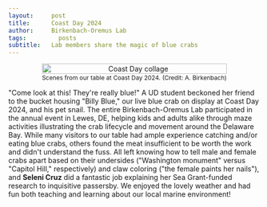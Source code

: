 ```yaml
---
layout:     post
title:      Coast Day 2024
author:     Birkenbach-Oremus Lab
tags: 		  posts
subtitle:  	Lab members share the magic of blue crabs
---
```

<!-- Start Writing Below in Markdown -->
<div style="text-align: center; display: flex; justify-content: center; align-items: center;">
    <figure style="margin: 0 2px;">
        <img src="http://birkenbach-oremus-lab.github.io/website/img/posts/2024-10-06-1.jpg" alt="Coast Day collage" width="100%">
        <figcaption style="text-align: center; font-size: 12px;">Scenes from our table at Coast Day 2024. (Credit: A. Birkenbach) </figcaption>
    </figure>
</div>

"Come look at this! They're really blue!" A UD student beckoned her friend to the bucket housing "Billy Blue," our live blue crab on display at Coast Day 2024, and his pet snail. The entire Birkenbach-Oremus Lab participated in the annual event in Lewes, DE, helping kids and adults alike through maze activities illustrating the crab lifecycle and movement around the Delaware Bay. While many visitors to our table had ample experience catching and/or eating blue crabs, others found the meat insufficient to be worth the work and didn't understand the fuss. All left knowing how to tell male and female crabs apart based on their undersides ("Washington monument" versus "Capitol Hill," respectively) and claw coloring ("the female paints her nails"), and **Seleni Cruz** did a fantastic job explaining her Sea Grant-funded research to inquisitive passersby. We enjoyed the lovely weather and had fun both teaching and learning about our local marine environment!
